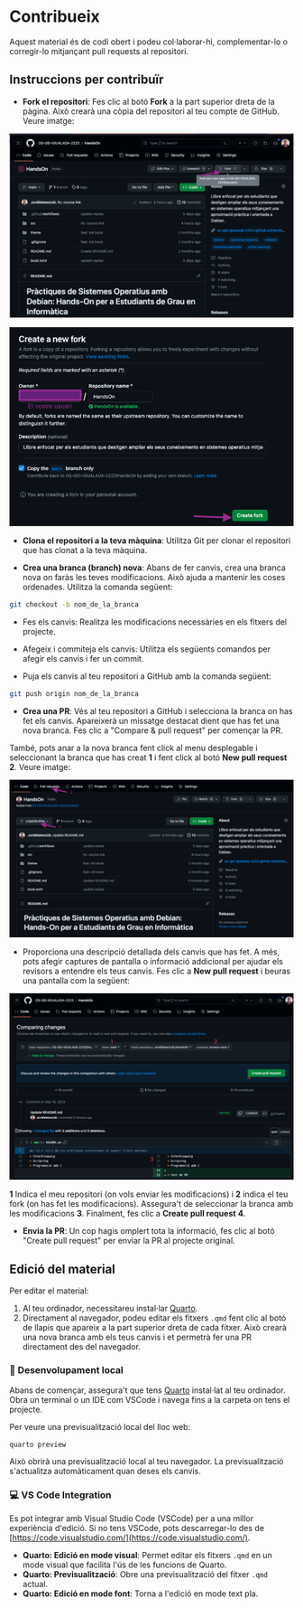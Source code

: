 # Contribueix

Aquest material és de codi obert i podeu col·laborar-hi, complementar-lo o corregir-lo mitjançant pull requests al repositori.

## Instruccions per contribuïr

* **Fork el repositori**: Fes clic al botó **Fork** a la part superior dreta de la pàgina. Això crearà una còpia del repositori al teu compte de GitHub. Veure imatge:

![](figures/contributing/fork.png)

![](figures/contributing/create-fork.png)

* **Clona el repositori a la teva màquina**: Utilitza Git per clonar el repositori que has clonat a la teva màquina.

* **Crea una branca (branch) nova**: Abans de fer canvis, crea una branca nova on faràs les teves modificacions. Això ajuda a mantenir les coses ordenades. Utilitza la comanda següent:

```bash
git checkout -b nom_de_la_branca
```

* Fes els canvis: Realitza les modificacions necessàries en els fitxers del projecte.

* Afegeix i commiteja els canvis: Utilitza els següents comandos per afegir els canvis i fer un commit.

* Puja els canvis al teu repositori a GitHub amb la comanda següent:

```bash
git push origin nom_de_la_branca
```

* **Crea una PR**: Vés al teu repositori a GitHub i selecciona la branca on has fet els canvis. Apareixerà un missatge destacat dient que has fet una nova branca. Fes clic a "Compare & pull request" per començar la PR. 

També, pots anar a la nova branca fent click al menu desplegable i seleccionant la branca que has creat **1** i fent click al botó **New pull request** **2**. Veure imatge:

![](figures/contributing/PR.png)

* Proporciona una descripció detallada dels canvis que has fet. A més, pots afegir captures de pantalla o informació addicional per ajudar els revisors a entendre els teus canvis. Fes clic a **New pull request** i beuras una pantalla com la següent:

![](figures/contributing/PR2.png)

**1** Indica el meu repositori (on vols enviar les modificacions) i **2** indica el teu fork (on has fet les modificacions). Assegura't de seleccionar la branca amb les modificacions **3**. Finalment, fes clic a **Create pull request** **4**.

* **Envia la PR**: Un cop hagis omplert tota la informació, fes clic al botó "Create pull request" per enviar la PR al projecte original.

## Edició del material

Per editar el material:

1. Al teu ordinador, necessitareu instal·lar  [Quarto](https://quarto.org/docs/get-started/).
2. Directament al navegador, podeu editar els fitxers `.qmd` fent clic al botó de llapis que apareix a la part superior dreta de cada fitxer. Això crearà una nova branca amb els teus canvis i et permetrà fer una PR directament des del navegador.

### 🚀 Desenvolupament local

Abans de començar, assegura't que tens [Quarto](https://quarto.org/docs/get-started/) instal·lat al teu ordinador. Obra un terminal o un IDE com VSCode i navega fins a la carpeta on tens el projecte.

Per veure una previsualització local del lloc web:

```bash
quarto preview
```

Això obrirà una previsualització local al teu navegador. La previsualització s'actualitza automàticament quan deses els canvis.

### 💻 VS Code Integration

Es pot integrar amb Visual Studio Code (VSCode) per a una millor experiència d'edició. Si no tens VSCode, pots descarregar-lo des de [https://code.visualstudio.com/](https://code.visualstudio.com/).

- **Quarto: Edició en mode visual**: Permet editar els fitxers `.qmd` en un mode visual que facilita l'ús de les funcions de Quarto.
- **Quarto: Previsualització**: Obre una previsualització del fitxer `.qmd` actual.
- **Quarto: Edició en mode font**: Torna a l'edició en mode text pla.


